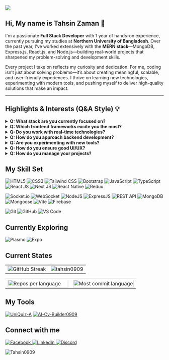 <img src="https://i.ibb.co.com/Dgg05TKF/Untitled-design.jpg" />


## **Hi, My name is Tahsin Zaman** 👋

<p>
I'm a passionate <b>Full Stack Developer</b> with 1 year of hands-on experience, currently pursuing my studies at <b>Northern University of Bangladesh</b>.  
Over the past year, I’ve worked extensively with the <b>MERN stack</b>—MongoDB, Express.js, React.js, and Node.js—building real-world projects that sharpened my problem-solving and development skills.
</p>

<p>
Every project I take on reflects my curiosity and dedication. For me, coding isn’t just about solving problems—it’s about creating meaningful, scalable, and user-friendly experiences.  
I thrive on learning new technologies, experimenting with modern tools, and pushing myself to deliver high-quality solutions that make an impact.
</p>

---

## Highlights & Interests (Q&A Style) 💡

<details>
  <summary><b>Q: What stack are you currently focused on?</b></summary>
  🌟 A: I’m exploring full-stack development with the <b>MERN stack</b>—MongoDB, Express.js, React.js, and Node.js.
</details>

<details>
  <summary><b>Q: Which frontend frameworks excite you the most?</b></summary>
  💻 A: I love developing modern and high-performance web apps with <b>React.js</b> and <b>Next.js</b>.
</details>

<details>
  <summary><b>Q: Do you work with real-time technologies?</b></summary>
  🚀 A: Yes! I’m learning <b>WebSocket</b> and <b>Socket.io</b> to build interactive, real-time applications.
</details>

<details>
  <summary><b>Q: How do you approach backend development?</b></summary>
  📚 A: I enjoy designing <b>REST APIs</b> with Node.js and managing databases efficiently using <b>MongoDB</b>.
</details>

<details>
  <summary><b>Q: Are you experimenting with new tools?</b></summary>
  ⚡ A: Definitely! I’ve been exploring <b>Plasmo</b> (browser extensions), <b>Firebase</b>, and <b>Expo</b> for cross-platform apps.
</details>

<details>
  <summary><b>Q: How do you ensure good UI/UX?</b></summary>
  🛠 A: By enhancing interfaces with <b>Tailwind</b>, <b>Bootstrap</b>, and <b>Ant-Design</b> for clean and responsive design.
</details>

<details>
  <summary><b>Q: How do you manage your projects?</b></summary>
  🔧 A: With <b>Git</b> and <b>GitHub</b>, ensuring smooth version control, collaboration, and open-source contributions.
</details>




## My Skill Set  


![HTML5](https://img.shields.io/badge/HTML5-E34F26?style=for-the-badge&logo=html5&logoColor=white)
![CSS3](https://img.shields.io/badge/CSS3-1572B6?style=for-the-badge&logo=css3&logoColor=white)
![Tailwind CSS](https://img.shields.io/badge/Tailwind_CSS-06B6D4?style=for-the-badge&logo=tailwindcss&logoColor=white)
![Bootstrap](https://img.shields.io/badge/Bootstrap-563D7C?style=for-the-badge&logo=bootstrap&logoColor=white)
![JavaScript](https://img.shields.io/badge/JavaScript-F0DB4F?style=for-the-badge&logo=javascript&logoColor=black)
![TypeScript](https://img.shields.io/badge/TypeScript-007ACC?style=for-the-badge&logo=typescript&logoColor=white)
![React JS](https://img.shields.io/badge/React-61DBFB?style=for-the-badge&logo=react&logoColor=white)
![Next JS](https://img.shields.io/badge/Next.js-000000?style=for-the-badge&logo=nextdotjs&logoColor=white)
![React Native](https://img.shields.io/badge/React_Native-61DAFB?style=for-the-badge&logo=react&logoColor=black)
![Redux](https://img.shields.io/badge/Redux-593D88?style=for-the-badge&logo=redux&logoColor=white)

![Socket.io](https://img.shields.io/badge/Socket.io-010101?style=for-the-badge&logo=socketdotio&logoColor=white)
![WebSocket](https://img.shields.io/badge/WebSocket-FF6600?style=for-the-badge)
![NodeJS](https://img.shields.io/badge/Node.js-339933?style=for-the-badge&logo=node.js&logoColor=white)
![ExpressJS](https://img.shields.io/badge/Express-000000?style=for-the-badge&logo=express&logoColor=white)
![REST API](https://img.shields.io/badge/REST_API-FF5733?style=for-the-badge)
![MongoDB](https://img.shields.io/badge/MongoDB-4EA94B?style=for-the-badge&logo=mongodb&logoColor=white)
![Mongoose](https://img.shields.io/badge/Mongoose-880000?style=for-the-badge)
![Vite](https://img.shields.io/badge/Vite-646CFF?style=for-the-badge&logo=vite&logoColor=white)
![Firebase](https://img.shields.io/badge/Firebase-FFA611?style=for-the-badge&logo=firebase&logoColor=white)

![Git](https://img.shields.io/badge/Git-F05032?style=for-the-badge&logo=git&logoColor=white)
![GitHub](https://img.shields.io/badge/GitHub-181717?style=for-the-badge&logo=github&logoColor=white)
![VS Code](https://img.shields.io/badge/VSCode-0078D7?style=for-the-badge&logo=visual-studio-code&logoColor=white)

## Currently Exploring
![Plasmo](https://img.shields.io/badge/Plasmo-000000?style=for-the-badge&logo=plasmo&logoColor=white)
![Expo](https://img.shields.io/badge/Expo-1B1F23?style=for-the-badge&logo=expo&logoColor=white)

## Current States

<table>
  <tr>
    <td>
      <img src="https://streak-stats.demolab.com?user=Tahsin0909&theme=tokyonight&hide_border=true&border_radius=5&date_format=j%20M%5B%20Y%5D" alt="GitHub Streak" />
    </td>
    <td>
      <img src="https://github-readme-stats.vercel.app/api?username=tahsin0909&show_icons=true&locale=en" alt="tahsin0909" />
    </td>
  </tr>
</table>

<table>
  <tr>
    <td width="50%">
      <img src="http://github-profile-summary-cards.vercel.app/api/cards/repos-per-language?username=Tahsin0909&theme=transparent" alt="Repos per language" width="100%"/>
    </td>
    <td width="50%">
      <img src="http://github-profile-summary-cards.vercel.app/api/cards/most-commit-language?username=Tahsin0909&theme=transparent" alt="Most commit language" width="100%"/>
    </td>
  </tr>
</table>









## My Tools 
[![UniQuiz-A](https://github-readme-stats.vercel.app/api/pin/?username=Tahsin0909&repo=UniQuiz-AI&border_color=7F3FBF&bg_color=0D1117&title_color=C9D1D9&text_color=8B949E&icon_color=7F3FBF)](https://github.com/Tahsin0909/UniQuiz-AI)
[![AI-Cv-Builder0909](https://github-readme-stats.vercel.app/api/pin/?username=Tahsin0909&repo=AI-Cv-Builder0909&border_color=7F3FBF&bg_color=0D1117&title_color=C9D1D9&text_color=8B949E&icon_color=7F3FBF)](https://github.com/Tahsin0909/AI-Cv-Builder0909)


## Connect with me 
<p align="left">
  <a href="https://www.facebook.com/yourprofile" target="_blank">
    <img src="https://img.shields.io/badge/Facebook-1877F2?style=for-the-badge&logo=facebook&logoColor=white" alt="Facebook"/>
  </a>
  <a href="https://www.linkedin.com/in/yourprofile" target="_blank">
    <img src="https://img.shields.io/badge/LinkedIn-0A66C2?style=for-the-badge&logo=linkedin&logoColor=white" alt="LinkedIn"/>
  </a>
  <a href="https://discord.com/users/yourID" target="_blank">
    <img src="https://img.shields.io/badge/Discord-5865F2?style=for-the-badge&logo=discord&logoColor=white" alt="Discord"/>
  </a>
</p>


<p align="left"> <img src="https://komarev.com/ghpvc/?username=Tahsin0909&label=Profile%20views&color=0e75b6&style=flat" alt="Tahsin0909" /> </p>
